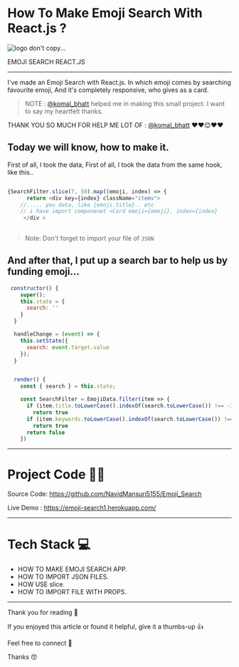 # How To Make Emoji Search With React.js ?

<img src="https://navid5155.hashnode.dev/_next/image?url=https%3A%2F%2Fcdn.hashnode.com%2Fres%2Fhashnode%2Fimage%2Fupload%2Fv1625813916786%2F62qXnQYAU.jpeg%3Fw%3D1600%26h%3D840%26fit%3Dcrop%26crop%3Dentropy%26auto%3Dcompress%2Cformat%26format%3Dwebp&w=1920&q=75" alt="logo don't copy..." />

EMOJI SEARCH REACT.JS

<hr />

I've made an Emoji Search with React.js. In which emoji comes by searching favourite emoji, And it's completely responsive, who gives as a card.

> NOTE : [@komal_bhatt](https://www.linkedin.com/in/komal-bhatt-a1779716a/?originalSubdomain=in) helped me in making this small project. I want to say my heartfelt thanks.

THANK YOU SO MUCH FOR HELP ME LOT OF : [@komal_bhatt](https://www.linkedin.com/in/komal-bhatt-a1779716a/?originalSubdomain=in) ❤️❤️😊❤️❤️

## Today we will know, how to make it.

First of all, I took the data, First of all, I took the data from the same hook, like this..


```javascript

{SearchFilter.slice(7, 50).map((emoji, index) => {
      return <div key={index} className="items">
    //..... you data, like {emoji.title}.. etc
    // i have import componenet <Card emoji={emoji}, index={index}     
     </div >
    
```

> Note: Don't forget to import your file of `JSON`

## And after that, I put up a search bar to help us by funding emoji...

```javascript
 constructor() {
    super();
    this.state = {
      search: ''
    }
  }

  handleChange = (event) => {
    this.setState({
      search: event.target.value
    });
  }


  render() {
    const { search } = this.state;

    const SearchFilter = EmojiData.filter(item => {
      if (item.title.toLowerCase().indexOf(search.toLowerCase()) !== -1)
        return true
      if (item.keywords.toLowerCase().indexOf(search.toLowerCase()) !== -1)
        return true
      return false
    })

```
<hr />

# Project Code 👨‍💻

Source Code:    https://github.com/NavidMansuri5155/Emoji_Search

Live Demo :     https://emoji-search1.herokuapp.com/

<hr />

# Tech Stack 💻

<ul>
  <li>HOW TO MAKE EMOJI SEARCH APP.</li>
  <li>HOW TO IMPORT JSON FILES.</li>
  <li>HOW USE slice.</li>
  <li>HOW TO IMPORT FILE WITH PROPS.</li>
</ul>

<hr />
Thank you for reading 🙏

If you enjoyed this article or found it helpful, give it a thumbs-up 👍

Feel free to connect 👋

Thanks 😙

